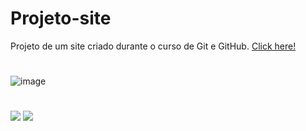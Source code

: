# Projeto-site
 Projeto de um site criado durante o curso de Git e GitHub.
 [Click here!](https://patricia-bandeira.github.io/Projeto-site/index.html)
 #
 ![image](https://user-images.githubusercontent.com/92181116/138547445-e55fd1a0-8534-4073-b524-e1e90956406a.png)

 #
<a href="https://github.com/Patricia-Bandeira" target="_blank"><img src="https://img.shields.io/badge/GitHub-100000?style=for-the-badge&logo=github&logoColor=white" target="_blank"></a> 
<a href = "mailto:patriciabandeira.2611@gmail.com"><img src="https://img.shields.io/badge/-Gmail-%23333?style=for-the-badge&logo=gmail&logoColor=white" target="_blank"></a>


